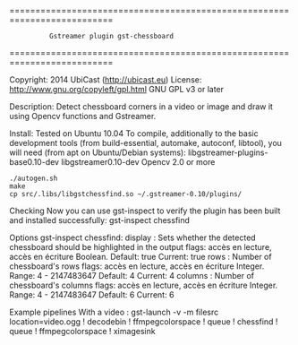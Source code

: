 ==========================================================================

              Gstreamer plugin gst-chessboard

==========================================================================

Copyright: 2014 UbiCast (http://ubicast.eu)
License: http://www.gnu.org/copyleft/gpl.html GNU GPL v3 or later



Description:
    Detect chessboard corners in a video or image and draw it using Opencv functions and Gstreamer. 


Install:
    Tested on Ubuntu 10.04
    To compile, additionally to the basic development tools (from build-essential, automake, autoconf, libtool), you will need (from apt on Ubuntu/Debian systems):
    libgstreamer-plugins-base0.10-dev libgstreamer0.10-dev Opencv 2.0 or more 
    
    ./autogen.sh
    make
    cp src/.libs/libgstchessfind.so ~/.gstreamer-0.10/plugins/

Checking
    Now you can use gst-inspect to verify the plugin has been built and installed successfully:
    gst-inspect chessfind 
    
Options
    gst-inspect chessfind:
      display : Sets whether the detected chessboard should be highlighted in
          the output flags: accès en lecture, accès en écriture Boolean. Default: true Current: true 
      rows : Number of chessboard's rows
          flags: accès en lecture, accès en écriture Integer. Range: 4 - 2147483647 Default: 4 Current: 4 
      columns : Number of chessboard's columns
          flags: accès en lecture, accès en écriture Integer. Range: 4 - 2147483647 Default: 6 Current: 6 

Example pipelines
    With a video : gst-launch -v -m filesrc location=video.ogg ! decodebin ! ffmpegcolorspace ! queue ! chessfind ! queue ! ffmpegcolorspace ! ximagesink 
